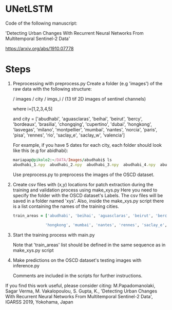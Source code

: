 # UNetLSTM
Code of the following manuscript:

'Detecting Urban Changes With Recurrent Neural Networks From Multitemporal Sentinel-2 Data'

https://arxiv.org/abs/1910.07778

# Steps
1. Preprocessing with preprocess.py
   Create a folder (e.g 'images') of the raw data with the following structure:

   / images / city / imgs_i / (13 tif 2D images of sentinel channels)

   where i=[1,2,3,4,5] 

   and city = ['abudhabi', 'aguasclaras', 'beihai', 'beirut', 'bercy', 'bordeaux', 'brasilia', 'chongqing',
        'cupertino', 'dubai', 'hongkong', 'lasvegas', 'milano', 'montpellier', 'mumbai', 'nantes',
        'norcia', 'paris', 'pisa', 'rennes', 'rio', 'saclay_e', 'saclay_w', 'valencia']

    For example, if you have 5 dates for each city, each folder should look like this (e.g for abidhabi): 
    
   ```ruby 
   mariapap@pikolo2:~/DATA/Images/abudhabi$ ls
   abudhabi_1.npy  abudhabi_2.npy  abudhabi_3.npy  abudhabi_4.npy  abudhabi_5.npy
   ```

    Use preprocess.py to preprocess the images of the OSCD dataset.
   
2. Create csv files with (x,y) locations for patch extraction during the training and validation process using make_xys.py
   Here you need to specify the folder with the OSCD dataset's Labels.
   The csv files will be saved in a folder named 'xys'.
   Also, inside the make_xys.py script there is a list containing the names of the training cities.
   
   ```ruby
   train_areas = ['abudhabi', 'beihai', 'aguasclaras', 'beirut', 'bercy', 'bordeaux', 'cupertino',
      
                 'hongkong', 'mumbai', 'nantes', 'rennes', 'saclay_e', 'pisa', 'rennes']
   ```
   
3. Start the training process with main.py

   Note that 'train_areas' list should be defined in the same sequence as in make_xys.py script

4. Make predictions on the OSCD dataset's testing images with inference.py

   Comments are included in the scripts for further instructions.

If you find this work useful, please consider citing: M.Papadomanolaki, Sagar Verma, M. Vakalopoulou, S. Gupta, K., 'Detecting Urban Changes With Recurrent Neural Networks From Multitemporal Sentinel-2 Data', IGARSS 2019, Yokohama, Japan
